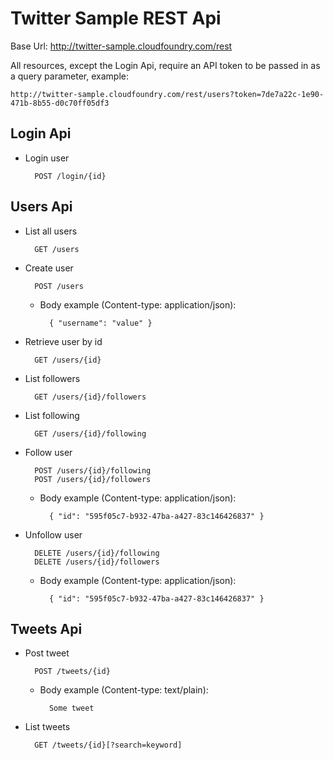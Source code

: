 # Twitter Sample REST Api #

Base Url: http://twitter-sample.cloudfoundry.com/rest

All resources, except the Login Api, require an API token to be passed in 
as a query parameter, example:

	http://twitter-sample.cloudfoundry.com/rest/users?token=7de7a22c-1e90-471b-8b55-d0c70ff05df3

## Login Api ##

* Login user
		
		POST /login/{id}

		
## Users Api ##

* List all users

		GET /users

* Create user

		POST /users
		
	* Body example (Content-type: application/json):

			{ "username": "value" }
	
* Retrieve user by id

		GET /users/{id}
	
* List followers

		GET /users/{id}/followers
	
* List following

		GET /users/{id}/following

* Follow user

		POST /users/{id}/following
		POST /users/{id}/followers
	
	* Body example (Content-type: application/json):

			{ "id": "595f05c7-b932-47ba-a427-83c146426837" }
		
* Unfollow user

		DELETE /users/{id}/following
		DELETE /users/{id}/followers
	
	* Body example (Content-type: application/json):

			{ "id": "595f05c7-b932-47ba-a427-83c146426837" }
		
## Tweets Api ##

* Post tweet
		
		POST /tweets/{id}
		
	* Body example (Content-type: text/plain):
	
			Some tweet
			
* List tweets

		GET /tweets/{id}[?search=keyword]
		